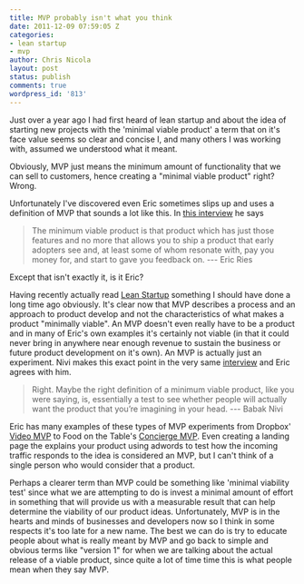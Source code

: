 ```yaml
---
title: MVP probably isn't what you think
date: 2011-12-09 07:59:05 Z
categories:
- lean startup
- mvp
author: Chris Nicola
layout: post
status: publish
comments: true
wordpress_id: '813'
---
```


Just over a year ago I had first heard of lean startup and about the idea of
starting new projects with the 'minimal viable product' a term that on it's
face value seems so clear and concise I, and many others I was working with,
assumed we understood what it meant.

Obviously, MVP just means the minimum amount of functionality that we can sell
to customers, hence creating a "minimal viable product" right? Wrong.

Unfortunately I've discovered even Eric sometimes slips up and uses a
definition of MVP that sounds a lot like this. In [this interview][1] he says

> The minimum viable product is that product which has just those features and
> no more that allows you to ship a product that early adopters see and, at
> least some of whom resonate with, pay you money for, and start to gave you
> feedback on. --- Eric Ries

Except that isn't exactly it, is it Eric?

<!--more-->

Having recently actually read [Lean Startup][2] something I should have done a
long time ago obviously. It's clear now that MVP describes a process and an
approach to product develop and not the characteristics of what makes a product
"minimally viable". An MVP doesn't even really have to be a product and in many
of Eric's own examples it's certainly not viable (in that it could never bring
in anywhere near enough revenue to sustain the business or future product
development on it's own). An MVP is actually just an experiment. Nivi makes
this exact point in the very same [interview][1] and Eric agrees with him.

> Right. Maybe the right definition of a minimum viable product, like you were
> saying, is, essentially a test to see whether people will actually want the
> product that you’re imagining in your head. --- Babak Nivi

Eric has many examples of these types of MVP experiments from Dropbox' [Video MVP][3] 
to Food on the Table's [Concierge MVP][4]. Even creating a landing page
the explains your product using adwords to test how the incoming traffic
responds to the idea is considered an MVP, but I can't think of a single person
who would consider that a product.

Perhaps a clearer term than MVP could be something like 'minimal viability
test' since what we are attempting to do is invest a minimal amount of effort
in something that will provide us with a measurable result that can help
determine the viability of our product ideas. Unfortunately, MVP is in the
hearts and minds of businesses and developers now so I think in some respects
it's too late for a new name. The best we can do is try to educate people about
what is really meant by MVP and go back to simple and obvious terms like
"version 1" for when we are talking about the actual release of a viable
product, since quite a lot of time time this is what people mean when they say
MVP.

   [1]: http://venturehacks.com/articles/minimum-viable-product
   [2]: http://www.amazon.com/gp/product/0307887898?ie=UTF8&tag=lucisferre-20&linkCode=xm2&camp=1789&creativeASIN=0307887898
   [3]: http://techcrunch.com/2011/10/19/dropbox-minimal-viable-product/
   [4]: http://lanyrd.com/2011/startup-lessons-learned/sffzk/

